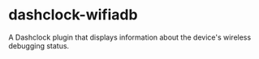 dashclock-wifiadb
=================

A Dashclock plugin that displays information about the device's wireless debugging status.